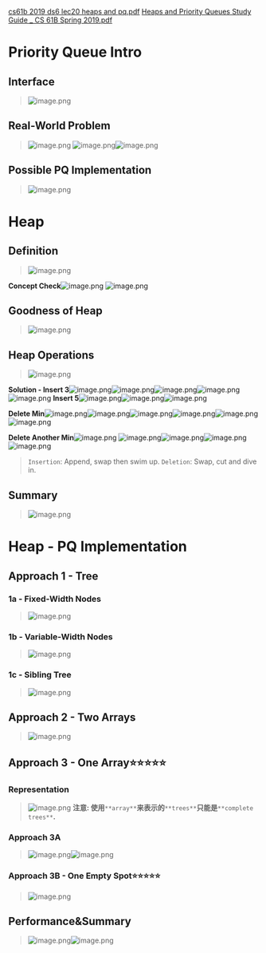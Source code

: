 [cs61b 2019 ds6 lec20 heaps and pq.pdf](https://www.yuque.com/attachments/yuque/0/2023/pdf/12393765/1676204870766-91caa95d-d161-4510-a010-2712cde51f13.pdf)
[Heaps and Priority Queues Study Guide _ CS 61B Spring 2019.pdf](https://www.yuque.com/attachments/yuque/0/2023/pdf/12393765/1676204901247-a5fd6209-0589-4795-b9bc-7efd47c33743.pdf)


# Priority Queue Intro
## Interface
> ![image.png](./Heap_PQs.assets/20230302_0957333438.png)



## Real-World Problem
> ![image.png](./Heap_PQs.assets/20230302_0957338175.png)
> ![image.png](./Heap_PQs.assets/20230302_0957333883.png)![image.png](./Heap_PQs.assets/20230302_0957341653.png)


## Possible PQ Implementation
> ![image.png](./Heap_PQs.assets/20230302_0957341124.png)



# Heap
## Definition
> ![image.png](./Heap_PQs.assets/20230302_0957344621.png)

**Concept Check**![image.png](./Heap_PQs.assets/20230302_0957343210.png)
![image.png](./Heap_PQs.assets/20230302_0957341712.png)


## Goodness of Heap
> ![image.png](./Heap_PQs.assets/20230302_0957343851.png)


## Heap Operations
> ![image.png](./Heap_PQs.assets/20230302_0957348044.png)

**Solution - Insert 3**![image.png](./Heap_PQs.assets/20230302_0957341577.png)![image.png](./Heap_PQs.assets/20230302_0957357685.png)![image.png](./Heap_PQs.assets/20230302_0957352049.png)![image.png](./Heap_PQs.assets/20230302_0957356412.png)![image.png](./Heap_PQs.assets/20230302_0957354638.png)
**Insert 5**![image.png](./Heap_PQs.assets/20230302_0957352748.png)![image.png](./Heap_PQs.assets/20230302_0957357233.png)![image.png](./Heap_PQs.assets/20230302_0957352750.png)

**Delete Min**![image.png](./Heap_PQs.assets/20230302_0957353348.png)![image.png](./Heap_PQs.assets/20230302_0957353890.png)![image.png](./Heap_PQs.assets/20230302_0957359225.png)![image.png](./Heap_PQs.assets/20230302_0957357529.png)![image.png](./Heap_PQs.assets/20230302_0957353248.png)![image.png](./Heap_PQs.assets/20230302_0957361711.png)

**Delete Another Min**![image.png](./Heap_PQs.assets/20230302_0957366984.png)
![image.png](./Heap_PQs.assets/20230302_0957367102.png)![image.png](./Heap_PQs.assets/20230302_0957362108.png)![image.png](./Heap_PQs.assets/20230302_0957365534.png)![image.png](./Heap_PQs.assets/20230302_0957368805.png)

> `Insertion`: Append, swap then swim up.
> `Deletion`: Swap, cut and dive in.

## 
## Summary
> ![image.png](./Heap_PQs.assets/20230302_0957367518.png)



# Heap - PQ Implementation
## Approach 1 - Tree
### 1a - Fixed-Width Nodes
> ![image.png](./Heap_PQs.assets/20230302_0957368591.png)



### 1b - Variable-Width Nodes
> ![image.png](./Heap_PQs.assets/20230302_0957368750.png)


### 1c - Sibling Tree
> ![image.png](./Heap_PQs.assets/20230302_0957365711.png)



## Approach 2 - Two Arrays
> ![image.png](./Heap_PQs.assets/20230302_0957373769.png)



## Approach 3 - One Array⭐⭐⭐⭐⭐
### Representation
> ![image.png](./Heap_PQs.assets/20230302_0957379833.png)
> **注意: 使用**`**array**`**来表示的**`**trees**`**只能是**`**complete trees**`**.**

### 
### Approach 3A
> ![image.png](./Heap_PQs.assets/20230302_0957373456.png)![image.png](./Heap_PQs.assets/20230302_0957376318.png)



### Approach 3B - One Empty Spot⭐⭐⭐⭐⭐
> ![image.png](./Heap_PQs.assets/20230302_0957373565.png)


## Performance&Summary
> ![image.png](./Heap_PQs.assets/20230302_0957379028.png)![image.png](./Heap_PQs.assets/20230302_0957375301.png)

